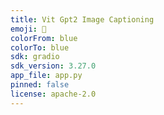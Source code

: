 ```yaml
---
title: Vit Gpt2 Image Captioning
emoji: 👀
colorFrom: blue
colorTo: blue
sdk: gradio
sdk_version: 3.27.0
app_file: app.py
pinned: false
license: apache-2.0
---
```


